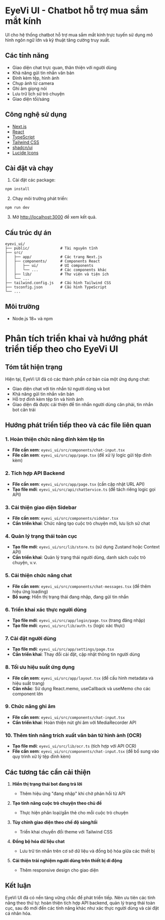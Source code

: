 # EyeVi UI - Chatbot hỗ trợ mua sắm mắt kính

UI cho hệ thống chatbot hỗ trợ mua sắm mắt kính trực tuyến sử dụng mô hình ngôn ngữ lớn và kỹ thuật tăng cường truy xuất.

## Các tính năng

- Giao diện chat trực quan, thân thiện với người dùng
- Khả năng gửi tin nhắn văn bản
- Đính kèm tệp, hình ảnh
- Chụp ảnh từ camera
- Ghi âm giọng nói
- Lưu trữ lịch sử trò chuyện
- Giao diện tối/sáng

## Công nghệ sử dụng

- [Next.js](https://nextjs.org/)
- [React](https://reactjs.org/)
- [TypeScript](https://www.typescriptlang.org/)
- [Tailwind CSS](https://tailwindcss.com/)
- [shadcn/ui](https://ui.shadcn.com/)
- [Lucide Icons](https://lucide.dev/)

## Cài đặt và chạy

1. Cài đặt các package:

```bash
npm install
```

2. Chạy môi trường phát triển:

```bash
npm run dev
```

3. Mở [http://localhost:3000](http://localhost:3000) để xem kết quả.

## Cấu trúc dự án

```
eyevi_ui/
├── public/              # Tài nguyên tĩnh
├── src/
│   ├── app/             # Các trang Next.js
│   ├── components/      # Components React 
│   │   ├── ui/          # UI components
│   │   └── ...          # Các components khác
│   ├── lib/             # Thư viện và tiện ích
│   └── ...
├── tailwind.config.js   # Cấu hình Tailwind CSS
├── tsconfig.json        # Cấu hình TypeScript
└── ...
```

## Môi trường

- Node.js 18+ và npm 


# Phân tích triển khai và hướng phát triển tiếp theo cho EyeVi UI

## Tóm tắt hiện trạng

Hiện tại, EyeVi UI đã có các thành phần cơ bản của một ứng dụng chat:
- Giao diện chat với tin nhắn từ người dùng và bot
- Khả năng gửi tin nhắn văn bản
- Hỗ trợ đính kèm tệp tin và hình ảnh
- Giao diện đã được cải thiện để tin nhắn người dùng căn phải, tin nhắn bot căn trái

## Hướng phát triển tiếp theo và các file liên quan

### 1. Hoàn thiện chức năng đính kèm tệp tin
- **File cần xem**: `eyevi_ui/src/components/chat-input.tsx`
- **File cần xem**: `eyevi_ui/src/app/page.tsx` (để xử lý logic gửi tệp đính kèm)

### 2. Tích hợp API Backend
- **File cần xem**: `eyevi_ui/src/app/page.tsx` (cần cập nhật URL API)
- **Tạo file mới**: `eyevi_ui/src/api/chatService.ts` (để tách riêng logic gọi API)

### 3. Cải thiện giao diện Sidebar
- **File cần xem**: `eyevi_ui/src/components/sidebar.tsx`
- **Cần triển khai**: Chức năng tạo cuộc trò chuyện mới, lưu lịch sử chat

### 4. Quản lý trạng thái toàn cục
- **Tạo file mới**: `eyevi_ui/src/lib/store.ts` (sử dụng Zustand hoặc Context API)
- **Cần triển khai**: Quản lý trạng thái người dùng, danh sách cuộc trò chuyện, v.v.

### 5. Cải thiện chức năng chat
- **File cần xem**: `eyevi_ui/src/components/chat-messages.tsx` (để thêm hiệu ứng loading)
- **Bổ sung**: Hiển thị trạng thái đang nhập, đang gửi tin nhắn

### 6. Triển khai xác thực người dùng
- **Tạo file mới**: `eyevi_ui/src/app/login/page.tsx` (trang đăng nhập)
- **Tạo file mới**: `eyevi_ui/src/lib/auth.ts` (logic xác thực)

### 7. Cài đặt người dùng
- **Tạo file mới**: `eyevi_ui/src/app/settings/page.tsx`
- **Cần triển khai**: Thay đổi cài đặt, cập nhật thông tin người dùng

### 8. Tối ưu hiệu suất ứng dụng
- **File cần xem**: `eyevi_ui/src/app/layout.tsx` (để cấu hình metadata và hiệu suất trang)
- **Cân nhắc**: Sử dụng React.memo, useCallback và useMemo cho các component lớn

### 9. Chức năng ghi âm
- **File cần xem**: `eyevi_ui/src/components/chat-input.tsx`
- **Cần triển khai**: Hoàn thiện nút ghi âm với MediaRecorder API

### 10. Thêm tính năng trích xuất văn bản từ hình ảnh (OCR)
- **Tạo file mới**: `eyevi_ui/src/lib/ocr.ts` (tích hợp với API OCR)
- **File cần xem**: `eyevi_ui/src/components/chat-input.tsx` (để bổ sung vào quy trình xử lý tệp đính kèm)

## Các tương tác cần cải thiện

1. **Hiển thị trạng thái bot đang trả lời**
   - Thêm hiệu ứng "đang nhập" khi chờ phản hồi từ API

2. **Tạo tính năng cuộc trò chuyện theo chủ đề**
   - Thực hiện phân loại/gắn thẻ cho mỗi cuộc trò chuyện

3. **Tùy chỉnh giao diện theo chế độ sáng/tối**
   - Triển khai chuyển đổi theme với Tailwind CSS

4. **Đồng bộ hóa dữ liệu chat**
   - Lưu trữ tin nhắn trên cơ sở dữ liệu và đồng bộ hóa giữa các thiết bị

5. **Cải thiện trải nghiệm người dùng trên thiết bị di động**
   - Thêm responsive design cho giao diện

## Kết luận

EyeVi UI đã có nền tảng vững chắc để phát triển tiếp. Nên ưu tiên các tính năng theo thứ tự: hoàn thiện tích hợp API backend, quản lý trạng thái toàn cục, sau đó mới đến các tính năng khác như xác thực người dùng và cài đặt cá nhân hóa.
